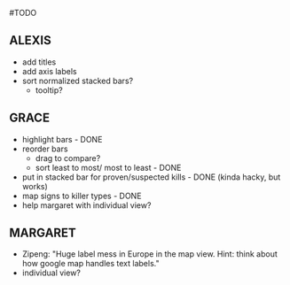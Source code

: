 #TODO

## ALEXIS
- add titles
- add axis labels
- sort normalized stacked bars?
  - tooltip?

## GRACE
- highlight bars - DONE
- reorder bars
  - drag to compare?
  - sort least to most/ most to least - DONE
- put in stacked bar for proven/suspected kills - DONE (kinda hacky, but works)
- map signs to killer types - DONE 
- help margaret with individual view?
  
## MARGARET
- Zipeng: "Huge label mess in Europe in the map view. Hint: think about how google map handles text labels."
- individual view?